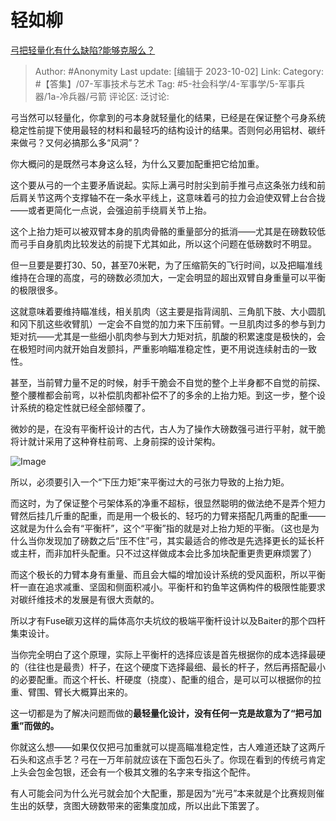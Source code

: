 # 轻如柳
[弓把轻量化有什么缺陷?能够克服么？](https://www.zhihu.com/question/624282665/answer/3234103068)

> Author: #Anonymity
> Last update: [编辑于 2023-10-02]
> Link:
> Category: #【答集】/07-军事技术与艺术
> Tag: #5-社会科学/4-军事学/5-军事兵器/1a-冷兵器/弓箭
> 评论区:
> 泛讨论:

弓当然可以轻量化，你拿到的弓本身就轻量化的结果，已经是在保证整个弓身系统稳定性前提下使用最轻的材料和最轻巧的结构设计的结果。否则何必用铝材、碳纤来做弓？又何必搞那么多“风洞”？

你大概问的是既然弓本身这么轻，为什么又要加配重把它给加重。

这个要从弓的一个主要矛盾说起。实际上满弓时肘尖到前手推弓点这条张力线和前后肩关节这两个支撑轴不在一条水平线上，这意味着弓的拉力会迫使双臂上台合拢——或者更简化一点说，会强迫前手绕肩关节上抬。

这个上抬力矩可以被双臂本身的肌肉骨骼的重量部分的抵消——尤其是在磅数较低而弓手自身肌肉比较发达的前提下尤其如此，所以这个问题在低磅数时不明显。

但一旦要是要打30、50，甚至70米靶，为了压缩箭矢的飞行时间，以及把瞄准线维持在合理的高度，弓的磅数必须加大，一定会明显的超出双臂自身重量可以平衡的极限很多。

这就意味着要维持瞄准线，相关肌肉（这主要是指背阔肌、三角肌下肢、大小圆肌和冈下肌这些收臂肌）一定会不自觉的加力来下压前臂。一旦肌肉过多的参与到力矩对抗——尤其是一些细小肌肉参与到大力矩对抗，肌酸的积累速度是极快的，会在极短时间内就开始自发颤抖，严重影响瞄准稳定性，更不用说连续射击的一致性。

甚至，当前臂力量不足的时候，射手干脆会不自觉的整个上半身都不自觉的前探、整个腰椎都会前弯，以补偿肌肉都补偿不了的多余的上抬力矩。到这一步，整个设计系统的稳定性就已经全部倾覆了。

微妙的是，在没有平衡杆设计的古代，古人为了操作大磅数强弓进行平射，就干脆将计就计采用了这种脊柱前弯、上身前探的设计架构。

![Image](https://pic1.zhimg.com/50/v2-18acdae0ba7333d1f34b3264af0af836_720w.jpg?source=1940ef5c)

所以，必须要引入一个“下压力矩”来平衡过大的弓张力导致的上抬力矩。

而这时，为了保证整个弓架体系的净重不超标，很显然聪明的做法绝不是弄个短力臂然后挂几斤重的配重，而是用一个极长的、轻巧的力臂来搭配几两重的配重——这就是为什么会有“平衡杆”，这个“平衡”指的就是对上抬力矩的平衡。（这也是为什么当你发现加了磅数之后“压不住”弓，其实最适合的修改是先选择更长的延长杆或主杆，而非加杆头配重。只不过这样做成本会比多加块配重更贵更麻烦罢了）

而这个极长的力臂本身有重量、而且会大幅的增加设计系统的受风面积，所以平衡杆一直在追求减重、坚固和侧面积减小。平衡杆和钓鱼竿这俩构件的极限性能要求对碳纤维技术的发展是有很大贡献的。

所以才有Fuse碳刃这样的扁体高尔夫坑纹的极端平衡杆设计以及Baiter的那个四杆集束设计。

当你完全明白了这个原理，实际上平衡杆的选择应该是首先根据你的成本选择最硬的（往往也是最贵）杆子，在这个硬度下选择最细、最长的杆子，然后再搭配最小的必要配重。而这个杆长、杆硬度（挠度）、配重的组合，是可以可以根据你的拉重、臂围、臂长大概算出来的。

这一切都是为了解决问题而做的**最轻量化设计，没有任何一克是故意为了“把弓加重”而做的。**

你就这么想——如果仅仅把弓加重就可以提高瞄准稳定性，古人难道还缺了这两斤石头和这点手艺？弓在一万年前就应该在下面包石头了。你现在看到的传统弓肯定上头会包金包银，还会有一个极其文雅的名字来专指这个配件。

有人可能会问为什么光弓就会加个大配重，那是因为“光弓”本来就是个比赛规则催生出的妖孽，贪图大磅数带来的密集度加成，所以出此下策罢了。
